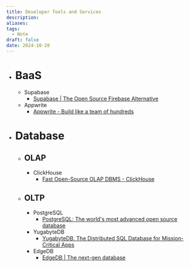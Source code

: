 ```yaml
---
title: Developer Tools and Services
description: 
aliases: 
tags:
  - Note
draft: false
date: 2024-10-28
---
```

- # BaaS
	- Supabase
		- [Supabase | The Open Source Firebase Alternative](https://supabase.com/)
	- Appwrite
		- [Appwrite - Build like a team of hundreds](https://appwrite.io/)
- # Database
	- ## OLAP
		- ClickHouse
			- [Fast Open-Source OLAP DBMS - ClickHouse](https://clickhouse.com/)
	- ## OLTP
		- PostgreSQL
			- [PostgreSQL: The world's most advanced open source database](https://www.postgresql.org/)
		- YugabyteDB
			- [YugabyteDB. The Distributed SQL Database for Mission-Critical Apps](https://www.yugabyte.com/)
		- EdgeDB
			- [EdgeDB | The next-gen database](https://www.edgedb.com/)
